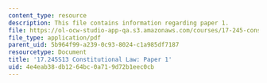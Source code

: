 ```yaml
---
content_type: resource
description: This file contains information regarding paper 1.
file: https://ol-ocw-studio-app-qa.s3.amazonaws.com/courses/17-245-constitutional-law-structures-of-power-and-individual-rights-spring-2013/4e4eab38db1264bc0a719d72b1eec0cb_MIT17_245S13_Paper1.pdf
file_type: application/pdf
parent_uid: 5b964f99-a239-0c93-8024-c1a985df7187
resourcetype: Document
title: '17.245S13 Constitutional Law: Paper 1'
uid: 4e4eab38-db12-64bc-0a71-9d72b1eec0cb
---
```

